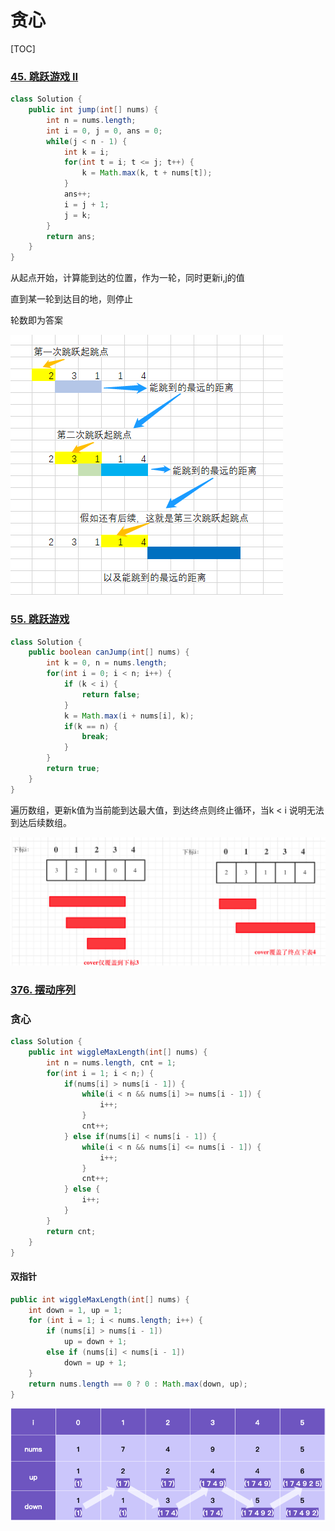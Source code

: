 # 贪心

[TOC]



### [45. 跳跃游戏 II](https://leetcode-cn.com/problems/jump-game-ii/)

```java
class Solution {
    public int jump(int[] nums) {
        int n = nums.length;
        int i = 0, j = 0, ans = 0;
        while(j < n - 1) {
            int k = i;
            for(int t = i; t <= j; t++) {
                k = Math.max(k, t + nums[t]);
            }
            ans++;
            i = j + 1;
            j = k;
        }
        return ans;
    }
}
```

从起点开始，计算能到达的位置，作为一轮，同时更新i,j的值

直到某一轮到达目的地，则停止

轮数即为答案

![图片.png](贪心.assets/9d5016c6e660a452991185d23b7b4d98853b7c300453d79715b5e9a206085e44-图片-16473365849976.png)

### [55. 跳跃游戏](https://leetcode-cn.com/problems/jump-game/)

```java
class Solution {
    public boolean canJump(int[] nums) {
        int k = 0, n = nums.length;
        for(int i = 0; i < n; i++) {
            if (k < i) {
                return false;
            }
            k = Math.max(i + nums[i], k);
            if(k == n) {
                break;
            }
        }
        return true;
    }
}
```

遍历数组，更新k值为当前能到达最大值，到达终点则终止循环，当k < i 说明无法到达后续数组。

![image-20220315152911444](贪心.assets/image-20220315152911444.png)

### [376. 摆动序列](https://leetcode-cn.com/problems/wiggle-subsequence/)

### 贪心

```java
class Solution {
    public int wiggleMaxLength(int[] nums) {
        int n = nums.length, cnt = 1;
        for(int i = 1; i < n;) {
            if(nums[i] > nums[i - 1]) {
                while(i < n && nums[i] >= nums[i - 1]) {
                    i++;
                }
                cnt++;
            } else if(nums[i] < nums[i - 1]) {
                while(i < n && nums[i] <= nums[i - 1]) {
                    i++;
                }
                cnt++;
            } else {
                i++;
            }
        }
        return cnt;
    }
}
```

#### 双指针

```java
public int wiggleMaxLength(int[] nums) {
    int down = 1, up = 1;
    for (int i = 1; i < nums.length; i++) {
        if (nums[i] > nums[i - 1])
            up = down + 1;
        else if (nums[i] < nums[i - 1])
            down = up + 1;
    }
    return nums.length == 0 ? 0 : Math.max(down, up);
}
```

![image.png](贪心.assets/dd09644d01ea873cfb14a3d538c7b6b49680f5d840e22f3eef6a5e07aec78db0-image.png)
